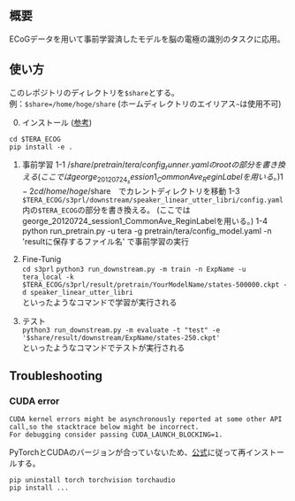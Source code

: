 ## 概要
ECoGデータを用いて事前学習済したモデルを脳の電極の識別のタスクに応用。


## 使い方  
このレポジトリのディレクトリを`$share`とする。  
例：`$share=/home/hoge/share` (ホームディレクトリのエイリアス`~`は使用不可)

0. インストール ([参考](https://github.com/s3prl/s3prl#installation))  
```
cd $TERA_ECOG
pip install -e .
```

1. 事前学習
1-1
/$share/pretrain/tera/config_runner.yamlのrootの部分を書き換える
(ここではgeorge_20120724_session1_CommonAve_ReginLabelを用いる。)
1-2
cd /home/hoge/$share　でカレントディレクトリを移動
1-3
`$TERA_ECOG/s3prl/downstream/speaker_linear_utter_libri/config.yaml`内の`$TERA_ECOG`の部分を書き換える。
(ここではgeorge_20120724_session1_CommonAve_ReginLabelを用いる。)
1-4
python run_pretrain.py -u tera -g pretrain/tera/config_model.yaml -n 'resultに保存するファイル名'
で事前学習の実行

2. Fine-Tunig  
`cd s3prl`
`python3 run_downstream.py -m train -n ExpName -u tera_local -k $TERA_ECOG/s3prl/result/pretrain/YourModelName/states-500000.ckpt -d speaker_linear_utter_libri`  
といったようなコマンドで学習が実行される

3. テスト  
`python3 run_downstream.py -m evaluate -t "test" -e '$share/result/downstream/ExpName/states-250.ckpt'`  
といったようなコマンドでテストが実行される


## Troubleshooting

### CUDA error
```RuntimeError: CUDA error: no kernel image is available for execution on the device
CUDA kernel errors might be asynchronously reported at some other API call,so the stacktrace below might be incorrect.
For debugging consider passing CUDA_LAUNCH_BLOCKING=1.
```
PyTorchとCUDAのバージョンが合っていないため、[公式](https://pytorch.org/get-started/locally/)に従って再インストールする。
```
pip uninstall torch torchvision torchaudio
pip install ...
```
